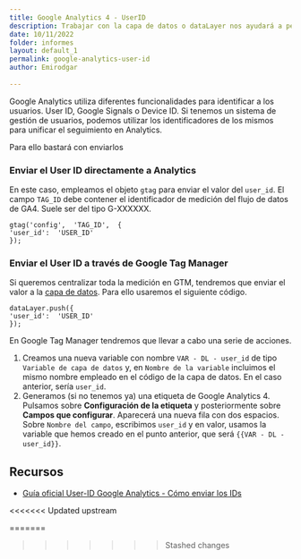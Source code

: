 ```yaml
---
title: Google Analytics 4 - UserID
description: Trabajar con la capa de datos o dataLayer nos ayudará a personalizar y potenciar nuestras implementaciones de analítica web
date: 10/11/2022
folder: informes
layout: default_1
permalink: google-analytics-user-id
author: Emirodgar
  
---
```


Google Analytics utiliza diferentes funcionalidades para identificar a los usuarios. User ID, Google Signals o Device ID. Si tenemos un sistema de gestión de usuarios, podemos utilizar los identificadores de los mismos para unificar el seguimiento en Analytics.

Para ello bastará con enviarlos 

### Enviar el User ID directamente a Analytics

En este caso, empleamos el objeto `gtag` para enviar el valor del `user_id`. El campo `TAG_ID` debe contener el identificador de medición del flujo de datos de GA4. Suele ser del tipo G-XXXXXX.

    gtag('config',  'TAG_ID',  {  
    'user_id':  'USER_ID'  
    }); 

### Enviar el User ID a través de Google Tag Manager

Si queremos centralizar toda la medición en GTM, tendremos que enviar el valor a la [capa de datos](https://chuletaseo.com/google-analytics-datalayer). Para ello usaremos el siguiente código.

    dataLayer.push({  
    'user_id':  'USER_ID'  
    });

En Google Tag Manager tendremos que llevar a cabo una serie de acciones.

 1. Creamos una nueva variable con nombre `VAR - DL - user_id` de tipo `Variable de capa de datos` y, en `Nombre de la variable` incluimos el mismo nombre empleado en el código de la capa de datos. En el caso anterior, sería `user_id`. 
 2. Generamos (si no tenemos ya) una etiqueta de Google Analytics 4.  Pulsamos sobre **Configuración de la etiqueta** y posteriormente  sobre **Campos que configurar**. Aparecerá una nueva fila con dos espacios. Sobre `Nombre del campo`, escribimos `user_id` y en valor, usamos la variable que hemos creado en el punto anterior, que será `{{VAR - DL - user_id}}`.

## Recursos

- [Guía oficial User-ID Google Analytics - Cómo enviar los IDs](https://developers.google.com/analytics/devguides/collection/ga4/user-id?platform=websites&hl=es)

<<<<<<< Updated upstream
<!--stackedit_data:
eyJoaXN0b3J5IjpbMTkzNTA2OTc1MywxMDg3MDk5MzYzLC05ND
U1MTk1MTRdfQ==
-->
=======
>>>>>>> Stashed changes
